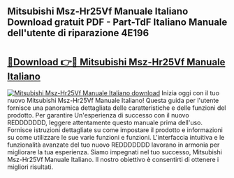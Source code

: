 ## Mitsubishi Msz-Hr25Vf Manuale Italiano Download gratuit PDF - Part-TdF Italiano Manuale dell'utente di riparazione 4E196

# <h2><a href="http://dfeon96.blite.top/?on=Mitsubishi+Msz-Hr25Vf+Manuale+Italiano">🔗Download 👉🔴 Mitsubishi Msz-Hr25Vf Manuale Italiano</a></h2>

[![Mitsubishi Msz-Hr25Vf Manuale Italiano download](https://i.imgur.com/lujVjoI.png)](http://dfeon96.blite.top/?on=Mitsubishi+Msz-Hr25Vf+Manuale+Italiano)
Inizia oggi con il tuo nuovo Mitsubishi Msz-Hr25Vf Manuale Italiano! Questa guida per l'utente fornisce una panoramica dettagliata delle caratteristiche e delle funzioni del prodotto. Per garantire Un'esperienza di successo con il nuovo REDDDDDDD, leggere attentamente questo manuale prima dell'uso. Fornisce istruzioni dettagliate su come impostare il prodotto e informazioni su come utilizzare le sue varie funzioni e funzioni. L'interfaccia intuitiva e le funzionalità avanzate del tuo nuovo REDDDDDDD lavorano in armonia per migliorare la tua esperienza. Siamo impegnati nel tuo successo, Mitsubishi Msz-Hr25Vf Manuale Italiano. Il nostro obiettivo è consentirti di ottenere i migliori risultati.
